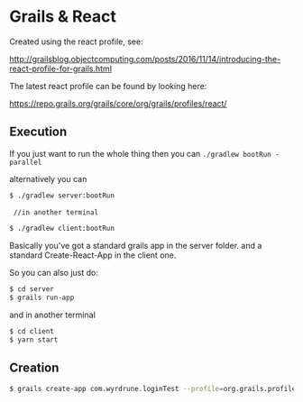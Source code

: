 # Grails & React

Created using the react profile, see:

http://grailsblog.objectcomputing.com/posts/2016/11/14/introducing-the-react-profile-for-grails.html

The latest react profile can be found by looking here: 

https://repo.grails.org/grails/core/org/grails/profiles/react/

## Execution

If you just want to run the whole thing then you can `./gradlew bootRun -parallel`

alternatively you can

```bash 
$ ./gradlew server:bootRun
   
 //in another terminal

$ ./gradlew client:bootRun
```

Basically you've got a standard grails app in the server folder. and a standard Create-React-App in the client one.

So you can also just do:

```bash
$ cd server
$ grails run-app
```

and in another terminal

```bash
$ cd client
$ yarn start
```

## Creation

```bash
$ grails create-app com.wyrdrune.loginTest --profile=org.grails.profiles:react:2.0.3

```